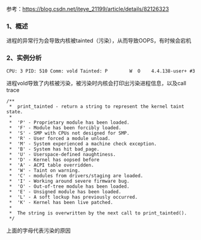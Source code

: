 参考：https://blog.csdn.net/iteye_21199/article/details/82126323

### 1、概述

进程的异常行为会导致内核被tainted（污染），从而导致OOPS，有时候会宕机

### 2、实例分析

```
CPU: 3 PID: 510 Comm: vold Tainted: P        W  O    4.4.138-user+ #3
```

进程vold导致了内核被污染，被污染时内核会打印出污染进程信息，以及call  trace

```
/**
 *  print_tainted - return a string to represent the kernel taint state.
 *
 *  'P' - Proprietary module has been loaded.
 *  'F' - Module has been forcibly loaded.
 *  'S' - SMP with CPUs not designed for SMP.
 *  'R' - User forced a module unload.
 *  'M' - System experienced a machine check exception.
 *  'B' - System has hit bad_page.
 *  'U' - Userspace-defined naughtiness.
 *  'D' - Kernel has oopsed before
 *  'A' - ACPI table overridden.
 *  'W' - Taint on warning.
 *  'C' - modules from drivers/staging are loaded.
 *  'I' - Working around severe firmware bug.
 *  'O' - Out-of-tree module has been loaded.
 *  'E' - Unsigned module has been loaded.
 *  'L' - A soft lockup has previously occurred.
 *  'K' - Kernel has been live patched.
 *
 *  The string is overwritten by the next call to print_tainted().
 */
```

上面的字母代表污染的原因